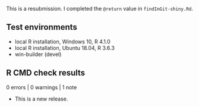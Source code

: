 This is a resubmission. I completed the `@return` value in `findInGit-shiny.Rd`.


## Test environments

* local R installation, Windows 10, R 4.1.0
* local R installation, Ubuntu 18.04, R 3.6.3
* win-builder (devel)

## R CMD check results

0 errors | 0 warnings | 1 note

* This is a new release.
